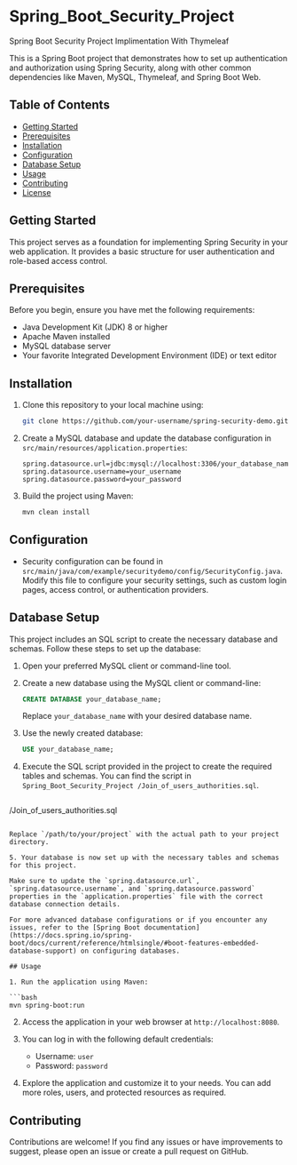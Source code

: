 # Spring_Boot_Security_Project
Spring Boot Security Project Implimentation With Thymeleaf

This is a Spring Boot project that demonstrates how to set up authentication and authorization using Spring Security, along with other common dependencies like Maven, MySQL, Thymeleaf, and Spring Boot Web.

## Table of Contents

- [Getting Started](#getting-started)
- [Prerequisites](#prerequisites)
- [Installation](#installation)
- [Configuration](#configuration)
- [Database Setup](#database-setup)
- [Usage](#usage)
- [Contributing](#contributing)
- [License](#license)

## Getting Started

This project serves as a foundation for implementing Spring Security in your web application. It provides a basic structure for user authentication and role-based access control.

## Prerequisites

Before you begin, ensure you have met the following requirements:

- Java Development Kit (JDK) 8 or higher
- Apache Maven installed
- MySQL database server
- Your favorite Integrated Development Environment (IDE) or text editor

## Installation

1. Clone this repository to your local machine using:

   ```bash
   git clone https://github.com/your-username/spring-security-demo.git
   ```

2. Create a MySQL database and update the database configuration in `src/main/resources/application.properties`:

   ```properties
   spring.datasource.url=jdbc:mysql://localhost:3306/your_database_name
   spring.datasource.username=your_username
   spring.datasource.password=your_password
   ```

3. Build the project using Maven:

   ```bash
   mvn clean install
   ```

## Configuration

- Security configuration can be found in `src/main/java/com/example/securitydemo/config/SecurityConfig.java`. Modify this file to configure your security settings, such as custom login pages, access control, or authentication providers.

## Database Setup

This project includes an SQL script to create the necessary database and schemas. Follow these steps to set up the database:

1. Open your preferred MySQL client or command-line tool.

2. Create a new database using the MySQL client or command-line:

   ```sql
   CREATE DATABASE your_database_name;
   ```

   Replace `your_database_name` with your desired database name.

3. Use the newly created database:

   ```sql
   USE your_database_name;
   ```

4. Execute the SQL script provided in the project to create the required tables and schemas. You can find the script in `Spring_Boot_Security_Project
/Join_of_users_authorities.sql`.

   ```Spring_Boot_Security_Project
/Join_of_users_authorities.sql
   ```

   Replace `/path/to/your/project` with the actual path to your project directory.

5. Your database is now set up with the necessary tables and schemas for this project.

Make sure to update the `spring.datasource.url`, `spring.datasource.username`, and `spring.datasource.password` properties in the `application.properties` file with the correct database connection details.

For more advanced database configurations or if you encounter any issues, refer to the [Spring Boot documentation](https://docs.spring.io/spring-boot/docs/current/reference/htmlsingle/#boot-features-embedded-database-support) on configuring databases.

## Usage

1. Run the application using Maven:

   ```bash
   mvn spring-boot:run
   ```

2. Access the application in your web browser at `http://localhost:8080`.

3. You can log in with the following default credentials:

   - Username: `user`
   - Password: `password`

4. Explore the application and customize it to your needs. You can add more roles, users, and protected resources as required.

## Contributing

Contributions are welcome! If you find any issues or have improvements to suggest, please open an issue or create a pull request on GitHub.


